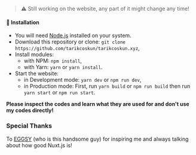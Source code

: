 > :warning: Still working on the website, any part of it might change any time!

#### 📩 Installation
- You will need [Node.js](https://nodejs.org/en/download) installed on your system.
- Download this repository or clone: `git clone https://github.com/tarikcoskun/tarikcoskun.xyz`,
- Install modules:
  - with NPM: `npm install`,
  - with Yarn: `yarn` or `yarn install`.
 - Start the website:
   - in Development mode: `yarn dev` or `npm run dev`,
   - in Production mode: First, run `yarn build` or `npm run build` then run `yarn start` or `npm run start`.
  
**Please inspect the codes and learn what they are used for and don't use my codes directly!**

### Special Thanks
To [EGGSY](https://github.com/eggsy) (who is this handsome guy) for inspiring me and always talking about how good Nuxt.js is!
